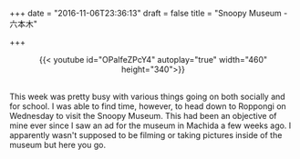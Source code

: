 +++
date = "2016-11-06T23:36:13"
draft = false
title = "Snoopy Museum - 六本木"

+++

<center>
{{< youtube id="OPaIfeZPcY4" autoplay="true" width="460" height="340">}}
</center>

<br>

<p>This week was pretty busy with various things going on both socially and for school. I was able to find time, however, to head down to Roppongi on Wednesday to visit the Snoopy Museum. This had been an objective of mine ever since I saw an ad for the museum in Machida a few weeks ago. I apparently wasn't supposed to be filming or taking pictures inside of the museum but here you go. </p> 

<br><br>



<br />

